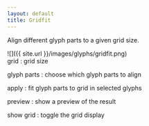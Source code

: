 ```yaml
---
layout: default
title: Gridfit
---
```


Align different glyph parts to a given grid size.

<div class='row'>

<div class='col' markdown='1'>
![]({{ site.url }}/images/glyphs/gridfit.png)
</div>

<div class='col' markdown='1'>
grid
: grid size

glyph parts
: choose which glyph parts to align

apply
: fit glyph parts to grid in selected glyphs

preview
: show a preview of the result

show grid
: toggle the grid display
</div>

</div>
